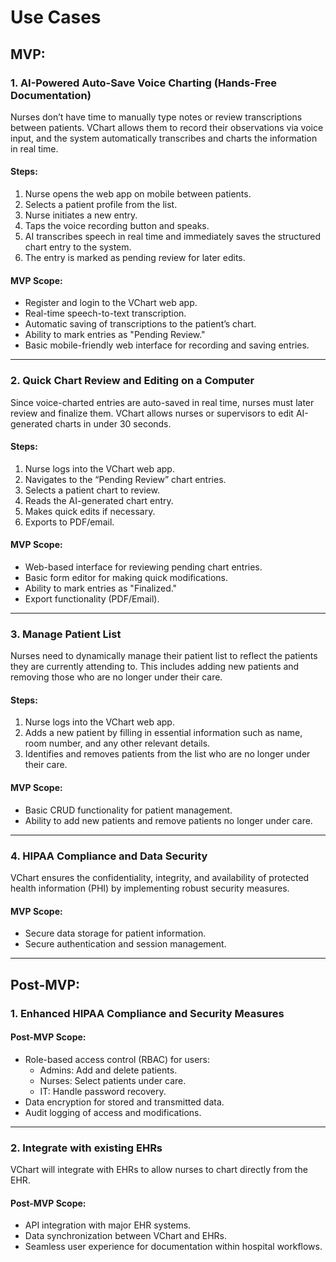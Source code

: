 # Use Cases

## MVP:

### 1. AI-Powered Auto-Save Voice Charting (Hands-Free Documentation)

Nurses don’t have time to manually type notes or review transcriptions between patients. VChart allows them to record their observations via voice input, and the system automatically transcribes and charts the information in real time.

#### Steps:

1. Nurse opens the web app on mobile between patients.
2. Selects a patient profile from the list.
3. Nurse initiates a new entry.
4. Taps the voice recording button and speaks.
5. AI transcribes speech in real time and immediately saves the structured chart entry to the system.
6. The entry is marked as pending review for later edits.

#### MVP Scope:

- Register and login to the VChart web app.
- Real-time speech-to-text transcription.
- Automatic saving of transcriptions to the patient’s chart.
- Ability to mark entries as "Pending Review."
- Basic mobile-friendly web interface for recording and saving entries.

---

### 2. Quick Chart Review and Editing on a Computer

Since voice-charted entries are auto-saved in real time, nurses must later review and finalize them. VChart allows nurses or supervisors to edit AI-generated charts in under 30 seconds.

#### Steps:

1. Nurse logs into the VChart web app.
2. Navigates to the “Pending Review” chart entries.
3. Selects a patient chart to review.
4. Reads the AI-generated chart entry.
5. Makes quick edits if necessary.
6. Exports to PDF/email.

#### MVP Scope:

- Web-based interface for reviewing pending chart entries.
- Basic form editor for making quick modifications.
- Ability to mark entries as "Finalized."
- Export functionality (PDF/Email).

---

### 3. Manage Patient List

Nurses need to dynamically manage their patient list to reflect the patients they are currently attending to. This includes adding new patients and removing those who are no longer under their care.

#### Steps:

1. Nurse logs into the VChart web app.
2. Adds a new patient by filling in essential information such as name, room number, and any other relevant details.
3. Identifies and removes patients from the list who are no longer under their care.

#### MVP Scope:

- Basic CRUD functionality for patient management.
- Ability to add new patients and remove patients no longer under care.

---

### 4. HIPAA Compliance and Data Security

VChart ensures the confidentiality, integrity, and availability of protected health information (PHI) by implementing robust security measures.

#### MVP Scope:

- Secure data storage for patient information.
- Secure authentication and session management.

---

## Post-MVP:

### 1. Enhanced HIPAA Compliance and Security Measures

#### Post-MVP Scope:

- Role-based access control (RBAC) for users:
  - Admins: Add and delete patients.
  - Nurses: Select patients under care.
  - IT: Handle password recovery.
- Data encryption for stored and transmitted data.
- Audit logging of access and modifications.

---

### 2. Integrate with existing EHRs

VChart will integrate with EHRs to allow nurses to chart directly from the EHR.

#### Post-MVP Scope:

- API integration with major EHR systems.
- Data synchronization between VChart and EHRs.
- Seamless user experience for documentation within hospital workflows.
